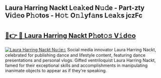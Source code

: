 ## Laura Harring Nackt L𝚎a𝚔ed N𝚞𝚍e - Part-zty Vi𝚍𝚎o P𝚑𝚘tos - H𝚘𝚝 O𝚗𝚕yf𝚊ns L𝚎a𝚔s jczFc

# <h2><a href="http://kf9vu1.oniu.top/?m=Laura+Harring+Nackt">🔗👉 🔴 Laura Harring Nackt P𝚑ot𝚘𝚜 V𝚒d𝚎o</a></h2>

[![Laura Harring Nackt Nu𝚍e𝚜](https://i.imgur.com/0qMVB7G.gif)](http://kf9vu1.oniu.top/?m=Laura+Harring+Nackt)
Social media innovator Laura Harring Nackt, celebrated for publishing dance and lifestyle content, featuring dance presentations and personal vlogs. Gifted ventriloquist Laura Harring Nackt, famed for their exceptional skills and accomplishments in manipulating inanimate objects to appear as if they're speaking.  

